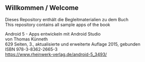 ## Willkommen / Welcome ###

Dieses Repository enthält die Begleitmaterialien zu dem Buch  
This repository contains all sample apps of the book

Android 5 - Apps entwickeln mit Android Studio  
von Thomas Künneth  
629 Seiten, 3., aktualisierte und erweiterte Auflage 2015, gebunden  
ISBN 978-3-8362-2665-3  
https://www.rheinwerk-verlag.de/android-5_3493/